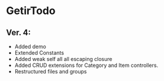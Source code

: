 # GetirTodo

## Ver. 4:
* Added demo
* Extended Constants
* Added weak self all all escaping closure
* Added CRUD extensions for Category and Item controllers.
* Restructured files and groups
